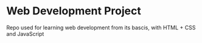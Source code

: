 # Web Development Project

Repo used for learning web development from its bascis, with HTML + CSS and JavaScript
